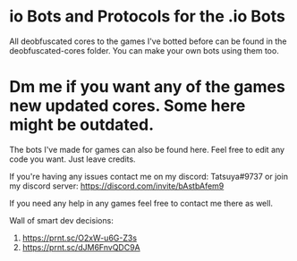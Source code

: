 # io Bots and Protocols for the .io Bots
All deobfuscated cores to the games I've botted before can be found in the deobfuscated-cores folder.
You can make your own bots using them too.

# Dm me if you want any of the games new updated cores. Some here might be outdated.

The bots I've made for games can also be found here. Feel free to edit any code you want. Just leave credits.

If you're having any issues contact me on my discord: Tatsuya#9737 or join my discord server: https://discord.com/invite/bAstbAfem9

If you need any help in any games feel free to contact me there as well.

Wall of smart dev decisions: 
1. https://prnt.sc/O2xW-u6G-Z3s
2. https://prnt.sc/dJM6FnvQDC9A
